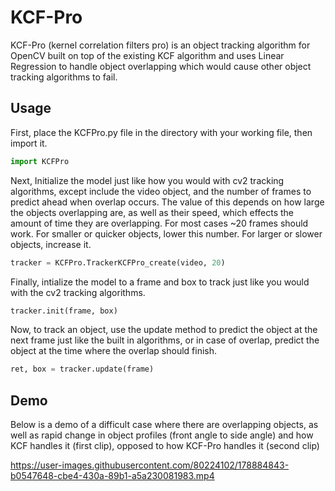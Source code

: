 # KCF-Pro
KCF-Pro (kernel correlation filters pro) is an object tracking algorithm for OpenCV built on top of the existing KCF algorithm and uses Linear Regression to handle object overlapping which would cause other object tracking algorithms to fail. 

## Usage
First, place the KCFPro.py file in the directory with your working file, then import it.
```python
import KCFPro
```
Next, Initialize the model just like how you would with cv2 tracking algorithms, except include the video object, and the number of frames to predict ahead when overlap occurs. The value of this depends on how large the objects overlapping are, as well as their speed, which effects the amount of time they are overlapping. For most cases ~20 frames should work. For smaller or quicker objects, lower this number. For larger or slower objects, increase it. 
```python
tracker = KCFPro.TrackerKCFPro_create(video, 20)
```

Finally, intialize the model to a frame and box to track just like you would with the cv2 tracking algorithms.
```python
tracker.init(frame, box)
```

Now, to track an object, use the update method to predict the object at the next frame just like the built in algorithms, or in case of overlap, predict the object at the time where the overlap should finish.
```python
ret, box = tracker.update(frame)
```

## Demo
Below is a demo of a difficult case where there are overlapping objects, as well as rapid change in object profiles (front angle to side angle) and how KCF handles it (first clip), opposed to how KCF-Pro handles it (second clip)


https://user-images.githubusercontent.com/80224102/178884843-b0547648-cbe4-430a-89b1-a5a230081983.mp4

